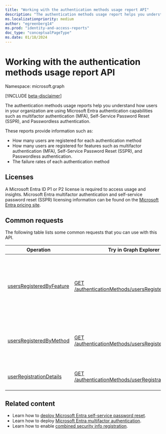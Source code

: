 ```yaml
---
title: "Working with the authentication methods usage report API"
description: "The authentication methods usage report helps you understand how users in your organization are using Microsoft Entra authentication capabilities such as self-service password reset and multifactor authentication (MFA)."
ms.localizationpriority: medium
author: "egreenberg14"
ms.prod: "identity-and-access-reports"
doc_type: "conceptualPageType"
ms.date: 01/18/2024
---
```


# Working with the authentication methods usage report API

Namespace: microsoft.graph

[!INCLUDE [beta-disclaimer](../../includes/beta-disclaimer.md)]

The authentication methods usage reports help you understand how users in your organization are using Microsoft Entra authentication capabilities such as multifactor authentication (MFA), Self-Service Password Reset (SSPR), and Passwordless authentication.

These reports provide information such as:

- How many users are registered for each authentication method
- How many users are registered for features such as multifactor authentication (MFA), Self-Service Password Reset (SSPR), and Passwordless authentication.
- The failure rates of each authentication method 

## Licenses

A Microsoft Entra ID P1 or P2 license is required to access usage and insights. Microsoft Entra multifactor authentication and self-service password reset (SSPR) licensing information can be found on the [Microsoft Entra pricing site](https://azure.microsoft.com/pricing/details/active-directory/).

## Common requests

The following table lists some common requests that you can use with this API.

| Operation | Try in Graph Explorer | Description |
| --------- | --- | ----------- |
| [usersRegisteredByFeature](../resources/userregistrationfeaturesummary.md) | [GET /authenticationMethods/usersRegisteredByFeature](https://developer.microsoft.com/graph/graph-explorer?request=reports/authenticationMethods/usersRegisteredByFeature(includedUserTypes='all',includedUserRoles='all')&version=v1.0) | Get the number of users capable of multifactor authentication, self-service password reset and passwordless authentication. |
| [usersRegisteredByMethod](../resources/userregistrationmethodsummary.md) | [GET /authenticationMethods/usersRegisteredByMethod](https://developer.microsoft.com/graph/graph-explorer?request=reports/authenticationMethods/usersRegisteredByMethod(includedUserTypes='all',includedUserRoles='all')&version=v1.0) | Get the number of users registered for each authentication method. |
| [userRegistrationDetails](../resources/userregistrationdetails.md) | [GET /authenticationMethods/userRegistrationDetails](https://developer.microsoft.com/graph/graph-explorer?request=reports/authenticationMethods/userRegistrationDetails&version=v1.0) | Get the MFA registration details for all users. |

## Related content

- Learn how to [deploy Microsoft Entra self-service password reset](/azure/active-directory/authentication/howto-sspr-deployment).
- Learn how to deploy [Microsoft Entra multifactor authentication](/azure/active-directory/authentication/howto-mfa-getstarted).
- Learn how to enable [combined security info registration](/azure/active-directory/authentication/howto-registration-mfa-sspr-combined).
